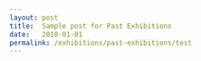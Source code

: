 ```yaml
---
layout: post
title:  Sample post for Past Exhibitions
date:   2018-01-01
permalink: /exhibitions/past-exhibitions/test
---
```


